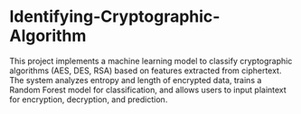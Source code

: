 # Identifying-Cryptographic-Algorithm
This project implements a machine learning model to classify cryptographic algorithms (AES, DES, RSA) based on features extracted from ciphertext. The system analyzes entropy and length of encrypted data, trains a Random Forest model for classification, and allows users to input plaintext for encryption, decryption, and prediction.
